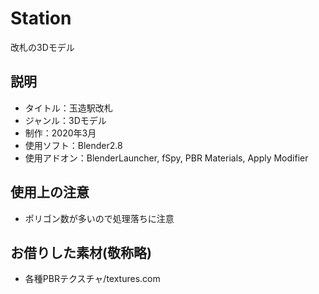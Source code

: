 # Station
改札の3Dモデル

## 説明

- タイトル：玉造駅改札
- ジャンル：3Dモデル
- 制作：2020年3月
- 使用ソフト：Blender2.8
- 使用アドオン：BlenderLauncher, fSpy, PBR Materials, Apply Modifier

## 使用上の注意

- ポリゴン数が多いので処理落ちに注意

## お借りした素材(敬称略)

- 各種PBRテクスチャ/textures.com
